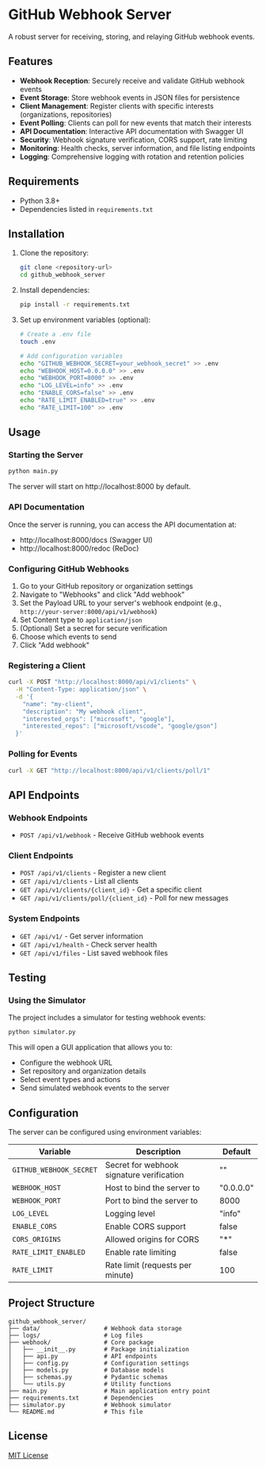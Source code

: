 # GitHub Webhook Server

A robust server for receiving, storing, and relaying GitHub webhook events.

## Features

- **Webhook Reception**: Securely receive and validate GitHub webhook events
- **Event Storage**: Store webhook events in JSON files for persistence
- **Client Management**: Register clients with specific interests (organizations, repositories)
- **Event Polling**: Clients can poll for new events that match their interests
- **API Documentation**: Interactive API documentation with Swagger UI
- **Security**: Webhook signature verification, CORS support, rate limiting
- **Monitoring**: Health checks, server information, and file listing endpoints
- **Logging**: Comprehensive logging with rotation and retention policies

## Requirements

- Python 3.8+
- Dependencies listed in `requirements.txt`

## Installation

1. Clone the repository:
   ```bash
   git clone <repository-url>
   cd github_webhook_server
   ```

2. Install dependencies:
   ```bash
   pip install -r requirements.txt
   ```

3. Set up environment variables (optional):
   ```bash
   # Create a .env file
   touch .env
   
   # Add configuration variables
   echo "GITHUB_WEBHOOK_SECRET=your_webhook_secret" >> .env
   echo "WEBHOOK_HOST=0.0.0.0" >> .env
   echo "WEBHOOK_PORT=8000" >> .env
   echo "LOG_LEVEL=info" >> .env
   echo "ENABLE_CORS=false" >> .env
   echo "RATE_LIMIT_ENABLED=true" >> .env
   echo "RATE_LIMIT=100" >> .env
   ```

## Usage

### Starting the Server

```bash
python main.py
```

The server will start on http://localhost:8000 by default.

### API Documentation

Once the server is running, you can access the API documentation at:
- http://localhost:8000/docs (Swagger UI)
- http://localhost:8000/redoc (ReDoc)

### Configuring GitHub Webhooks

1. Go to your GitHub repository or organization settings
2. Navigate to "Webhooks" and click "Add webhook"
3. Set the Payload URL to your server's webhook endpoint (e.g., `http://your-server:8000/api/v1/webhook`)
4. Set Content type to `application/json`
5. (Optional) Set a secret for secure verification
6. Choose which events to send
7. Click "Add webhook"

### Registering a Client

```bash
curl -X POST "http://localhost:8000/api/v1/clients" \
  -H "Content-Type: application/json" \
  -d '{
    "name": "my-client",
    "description": "My webhook client",
    "interested_orgs": ["microsoft", "google"],
    "interested_repos": ["microsoft/vscode", "google/gson"]
  }'
```

### Polling for Events

```bash
curl -X GET "http://localhost:8000/api/v1/clients/poll/1"
```

## API Endpoints

### Webhook Endpoints

- `POST /api/v1/webhook` - Receive GitHub webhook events

### Client Endpoints

- `POST /api/v1/clients` - Register a new client
- `GET /api/v1/clients` - List all clients
- `GET /api/v1/clients/{client_id}` - Get a specific client
- `GET /api/v1/clients/poll/{client_id}` - Poll for new messages

### System Endpoints

- `GET /api/v1/` - Get server information
- `GET /api/v1/health` - Check server health
- `GET /api/v1/files` - List saved webhook files

## Testing

### Using the Simulator

The project includes a simulator for testing webhook events:

```bash
python simulator.py
```

This will open a GUI application that allows you to:
- Configure the webhook URL
- Set repository and organization details
- Select event types and actions
- Send simulated webhook events to the server

## Configuration

The server can be configured using environment variables:

| Variable | Description | Default |
|----------|-------------|---------|
| `GITHUB_WEBHOOK_SECRET` | Secret for webhook signature verification | "" |
| `WEBHOOK_HOST` | Host to bind the server to | "0.0.0.0" |
| `WEBHOOK_PORT` | Port to bind the server to | 8000 |
| `LOG_LEVEL` | Logging level | "info" |
| `ENABLE_CORS` | Enable CORS support | false |
| `CORS_ORIGINS` | Allowed origins for CORS | "*" |
| `RATE_LIMIT_ENABLED` | Enable rate limiting | false |
| `RATE_LIMIT` | Rate limit (requests per minute) | 100 |

## Project Structure

```
github_webhook_server/
├── data/                  # Webhook data storage
├── logs/                  # Log files
├── webhook/               # Core package
│   ├── __init__.py        # Package initialization
│   ├── api.py             # API endpoints
│   ├── config.py          # Configuration settings
│   ├── models.py          # Database models
│   ├── schemas.py         # Pydantic schemas
│   └── utils.py           # Utility functions
├── main.py                # Main application entry point
├── requirements.txt       # Dependencies
├── simulator.py           # Webhook simulator
└── README.md              # This file
```

## License

[MIT License](LICENSE)